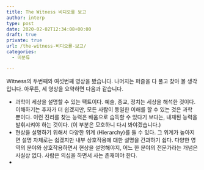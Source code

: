 ```yaml
---
title: The Witness 비디오를 보고
author: interp
type: post
date: 2020-02-02T12:34:08+00:00
draft: true
private: true
url: /the-witness-비디오를-보고/
categories:
  - 미분류

---
```

Witness의 두번째와 여섯번째 영상을 봤습니다. 나머지는 퍼즐을 다 풀고 찾아 볼 생각입니다. 아무튼, 세 영상을 요약하면 다음과 같습니다.

  * 과학이 세상을 설명할 수 있는 팩트이다. 예술, 종교, 정치는 세상을 해석한 것이다. 이해하기는 후자가 더 쉽겠지만, 모든 사람이 동일한 이해를 할 수 있는 것은 과학 뿐이다. 이런 진리를 찾는 능력은 배움으로 습득할 수 있다기 보다는, 내재된 능력을 발휘시켜야 하는 것이다. (이 부분은 모호하니 다시 봐야겠습니다.)
  * 현상을 설명하기 위해서 다양한 위계 (Hierarchy)를 둘 수 있다. 그 위계가 높아지면 설명 자체로는 쉽겠지만 내부 상호작용에 대한 설명을 간과하기 쉽다. 다양한 영역의 분야와 상호작용하면서 현상을 설명해야지, 어느 한 분야의 전문가라는 개념은 사실상 없다. 사람은 의심을 하면서 사는 존재여야 한다.
  *